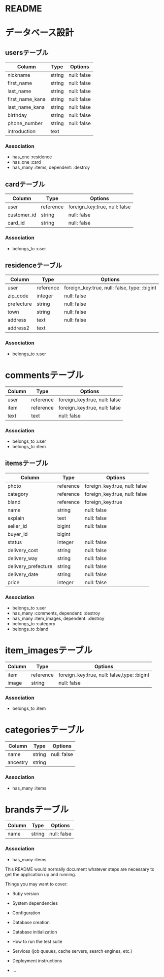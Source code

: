 # README

# データベース設計

## usersテーブル
|Column|Type|Options|
|------|----|-------|
|nickname|string|null: false|
|first_name|string|null: false|
|last_name|string|null: false|
|first_name_kana|string|null: false|
|last_name_kana|string|null: false|
|birthday|string|null: false|
|phone_number|string|null: false|
|introduction|text||

### Association
- has_one :residence
- has_one :card
- has_many :items, dependent: :destroy

## cardテーブル
|Column|Type|Options|
|------|----|-------|
|user|reference|foreign_key:true, null: false|
|customer_id|string|null: false|
|card_id|string|null: false|

### Association
- belongs_to :user

## residenceテーブル
|Column|Type|Options|
|------|----|-------|
|user|reference|foreign_key:true, null: false, type: :bigint|
|zip_code|integer|null: false|
|prefecture|string|null: false|
|town|string|null: false|
|address|text|null: false|
|address2|text||

### Association
- belongs_to :user

# commentsテーブル
|Column|Type|Options|
|------|----|-------|
|user|reference|foreign_key:true, null: false|
|item|reference|foreign_key:true, null: false|
|text|text|null: false|

### Association
- belongs_to :user
- belongs_to :item

## itemsテーブル
|Column|Type|Options|
|------|----|-------|
|photo|reference|foreign_key:true, null: false|
|category|reference|foreign_key:true, null: false|
|bland|reference|foreign_key:true|
|name|string|null: false|
|explain|text|null: false|
|seller_id|bigint|null: false|
|buyer_id|bigint||
|status|integer|null: false|
|delivery_cost|string|null: false|
|delivery_way|string|null: false|
|delivery_prefecture|string|null: false|
|delivery_date|string|null: false|
|price|integer|null: false|

### Association
- belongs_to :user
- has_many :comments, dependent: :destroy
- has_many :item_images, dependent: :destroy
- belongs_to :category
- belongs_to :bland

# item_imagesテーブル
|Column|Type|Options|
|------|----|-------|
|item|reference|foreign_key:true, null: false,type: :bigint|
|image|string|null: false|

### Association
- belongs_to :item

# categoriesテーブル
|Column|Type|Options|
|------|----|-------|
|name|string|null: false|
|ancestry|string||

### Association
- has_many :items

# brandsテーブル
|Column|Type|Options|
|------|----|-------|
|name|string|null: false|

### Association
- has_many :items

This README would normally document whatever steps are necessary to get the
application up and running.

Things you may want to cover:

* Ruby version

* System dependencies

* Configuration

* Database creation

* Database initialization

* How to run the test suite

* Services (job queues, cache servers, search engines, etc.)

* Deployment instructions

* ...
